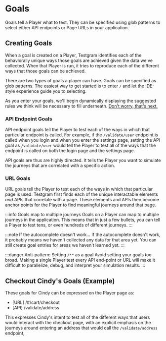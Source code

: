 # Goals

Goals tell a Player what to test. 
They can be specified using glob patterns to select either API endpoints or Page URLs in your application.

## Creating Goals
When a goal is created on a Player,
Testgram identifies each of the behaviorally unique ways those goals are achieved given the data we've collected. 
When that Player is run, it tries to reproduce each of the different ways that those goals can be achieved.

There are two types of goals a player can have. Goals can be specified as glob patterns. 
The easiest way to get started is to enter `/` and let the IDE-style experience guide you to selecting. 

As you enter your goals, we'll begin dynamically displaying the suggested rules we think will be necessary to fill underneath. [Don't worry, that's next.](rules)

### API Endpoint Goals
API endpoint goals tell the Player to test each of the ways in which that particular endpoint is called. 
For example, if the `/validate/user` endpoint is called when you login and when you enter the settings page, setting the API
goal as `/validate/user` would tell the Player to test all of the ways that the endpoint is called on both the login page and the settings page.

API goals are thus are highly directed. It tells the Player you want to simulate the journeys that are correlated with a specific action.

### URL Goals
URL goals tell the Player to test each of the ways in which that particular page is used.
Testgram first finds each of the unique interactable elements *and* APIs that correlate with a page. 
These elements and APIs then become anchor points for the Player to find meaningful journeys around that page.

:::info Goals map to multiple journeys
Goals on a Player can map to multiple journeys in the application. This means that in just a few bullets, you can 
tell a Player to test tens, or even hundreds of different journeys.
:::

:::note If the autocomplete doesn't work...
If the autocomplete doesn't work, it probably means we haven't collected any data for that area yet.
You can still create goal entries for areas we haven't learned yet. 
:::

:::danger Anti-pattern: Setting `/**` as a goal
Avoid setting your goals too broad.
Making a single Player test every API end-point or URL will make it difficult to parallelize, debug, and interpret your simulation results.
:::

## Checkout Cindy's Goals (Example)
These goals for Cindy can be expressed on the Player page as:
* [URL] /#/cart/checkout
* [API] /validate/address

This expresses Cindy's intent to test all of the different ways that users would interact with the checkout page, 
with an explicit emphasis on the journeys around entering an address that would call the `/validate/address` endpoint,  

